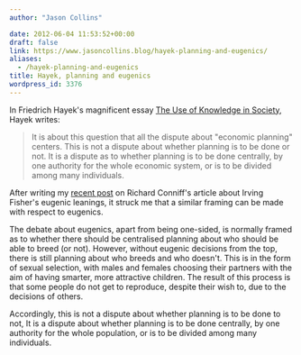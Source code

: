 ```yaml
---
author: "Jason Collins"

date: 2012-06-04 11:53:52+00:00
draft: false
link: https://www.jasoncollins.blog/hayek-planning-and-eugenics/
aliases:
  - /hayek-planning-and-eugenics
title: Hayek, planning and eugenics
wordpress_id: 3376
---
```


In Friedrich Hayek's magnificent essay [The Use of Knowledge in Society](http://www.econlib.org/library/Essays/hykKnw1.html), Hayek writes:


<blockquote>It is about this question that all the dispute about "economic planning" centers. This is not a dispute about whether planning is to be done or not. It is a dispute as to whether planning is to be done centrally, by one authority for the whole economic system, or is to be divided among many individuals.</blockquote>


After writing my [recent post](https://www.jasoncollins.blog/eugenics-and-regression-to-the-mean/) on Richard Conniff's article about Irving Fisher's eugenic leanings, it struck me that a similar framing can be made with respect to eugenics.

The debate about eugenics, apart from being one-sided, is normally framed as to whether there should be centralised planning about who should be able to breed (or not). However, without eugenic decisions from the top, there is still planning about who breeds and who doesn't. This is in the form of sexual selection, with males and females choosing their partners with the aim of having smarter, more attractive children. The result of this process is that some people do not get to reproduce, despite their wish to, due to the decisions of others.

Accordingly, this is not a dispute about whether planning is to be done to not, It is a dispute about whether planning is to be done centrally, by one authority for the whole population, or is to be divided among many individuals.
